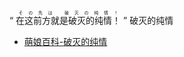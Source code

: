 “  <ruby><rb>在这前方就是破灭的纯情！</rb><rt>その先は 破灭の纯情！</rt></ruby>  ”
破灭的纯情
- [萌娘百科-破灭的纯情](https://zh.moegirl.org.cn/%E7%A0%B4%E7%81%AD%E7%9A%84%E7%BA%AF%E6%83%85)
